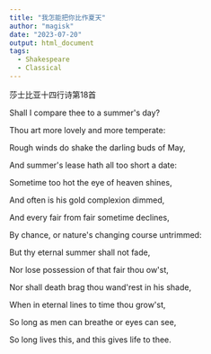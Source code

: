 ```yaml
---
title: "我怎能把你比作夏天"
author: "magisk"
date: "2023-07-20"
output: html_document
tags: 
  - Shakespeare
  - Classical
---
```


莎士比亚十四行诗第18首

Shall I compare thee to a summer's day?

Thou art more lovely and more temperate:

Rough winds do shake the darling buds of May,

And summer's lease hath all too short a date:

Sometime too hot the eye of heaven shines,

And often is his gold complexion dimmed,

And every fair from fair sometime declines,

By chance, or nature's changing course untrimmed:

But thy eternal summer shall not fade,

Nor lose possession of that fair thou ow'st,

Nor shall death brag thou wand'rest in his shade,

When in eternal lines to time thou grow'st,

So long as men can breathe or eyes can see,

So long lives this, and this gives life to thee.
